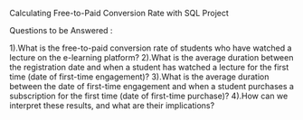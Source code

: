 Calculating Free-to-Paid Conversion Rate with SQL Project

Questions to be Answered :

1).What is the free-to-paid conversion rate of students who have watched a lecture on the e-learning platform?
2).What is the average duration between the registration date and when a student has watched a lecture for the first time (date of first-time engagement)?
3).What is the average duration between the date of first-time engagement and when a student purchases a subscription for the first time (date of first-time purchase)?
4).How can we interpret these results, and what are their implications?

